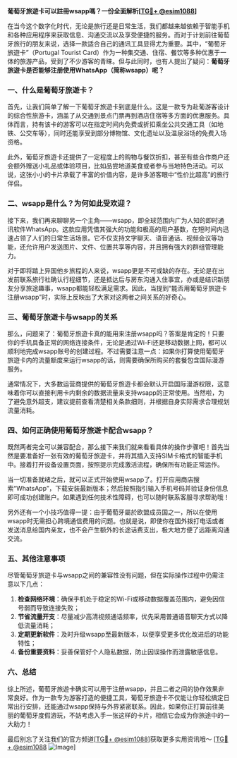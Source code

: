 **葡萄牙旅遊卡可以註冊wsapp嗎？一份全面解析[[TG💪+ @esim1088](https://t.me/s/esim1088)]**

在当今这个数字化时代，无论是旅行还是日常生活，我们都越来越依赖于智能手机和各种应用程序来获取信息、沟通交流以及享受便捷的服务。而对于计划前往葡萄牙旅行的朋友来说，选择一款适合自己的通讯工具显得尤为重要。其中，“葡萄牙旅遊卡”（Portugal Tourist Card）作为一种集交通、住宿、餐饮等多种优惠于一体的旅游产品，受到了不少游客的青睐。但与此同时，也有人提出了疑问：**葡萄牙旅遊卡是否能够注册使用WhatsApp（简称wsapp）呢？**

### 一、什么是葡萄牙旅遊卡？

首先，让我们简单了解一下葡萄牙旅遊卡到底是什么。这是一款专为赴葡游客设计的综合性旅游卡，涵盖了从交通到景点门票再到酒店住宿等多方面的优惠服务。具体而言，持有该卡的游客可以在指定时间内免费或折扣乘坐公共交通工具（如地铁、公交车等），同时还能享受到部分博物馆、文化遗址以及温泉浴场的免费入场资格。

此外，葡萄牙旅遊卡还提供了一定程度上的购物与餐饮折扣，甚至有些合作商户还会额外赠送小礼品或体验项目，比如品尝地道美食或者参与当地特色活动。可以说，这张小小的卡片承载了丰富的价值内容，是许多游客眼中“性价比超高”的旅行伴侣。

### 二、wsapp是什么？为何如此受欢迎？

接下来，我们再来聊聊另一个主角——wsapp，即全球范围内广为人知的即时通讯软件WhatsApp。这款应用凭借其强大的功能和极高的用户基数，在短时间内迅速占领了人们的日常生活场景。它不仅支持文字聊天、语音通话、视频会议等功能，还允许用户发送图片、文件、位置共享等内容，并且拥有强大的群组管理能力。

对于即将踏上异国他乡旅程的人来说，wsapp更是不可或缺的存在。无论是在出发前联系旅行社确认行程细节，还是抵达后与房东沟通入住事宜，亦或是结识新朋友分享旅途趣事，wsapp都能轻松满足需求。因此，当提到“能否用葡萄牙旅遊卡注册wsapp”时，实际上反映出了大家对这两者之间关系的好奇心。

### 三、葡萄牙旅遊卡与wsapp的关系

那么，问题来了：葡萄牙旅遊卡真的能用来注册wsapp吗？答案是肯定的！只要你的手机具备正常的网络连接条件，无论是通过Wi-Fi还是移动数据上网，都可以顺利地完成wsapp账号的创建过程。不过需要注意一点：如果你打算使用葡萄牙旅遊卡内的流量额度来运行wsapp的话，则需要确保所购买的套餐包含国际漫游服务。

通常情况下，大多数运营商提供的葡萄牙旅遊卡都会默认开启国际漫游权限，这意味着你可以直接利用卡内剩余的数据流量来支持wsapp的正常使用。当然啦，为了避免意外超支，建议提前查看清楚相关条款细则，并根据自身实际需求合理规划流量消耗。

### 四、如何正确使用葡萄牙旅遊卡配合wsapp？

既然两者完全可以兼容配合，那么接下来我们就来看看具体的操作步骤吧！首先当然是要准备好一张有效的葡萄牙旅遊卡，并将其插入支持SIM卡格式的智能手机中。接着打开设备设置页面，按照提示完成激活流程，确保所有功能正常运作。

当一切准备就绪之后，就可以正式开始使用wsapp了。打开应用商店搜索“WhatsApp”，下载安装最新版本；然后按照指引输入手机号码并验证身份信息即可成功创建账户。如果遇到任何技术性障碍，也可以随时联系客服寻求帮助哦！

另外还有一个小技巧值得一提：由于葡萄牙屬於欧盟成员国之一，所以在使用wsapp时无需担心跨境通信费用的问题。也就是说，即使你在国外拨打电话或者发送消息给国内亲友，也不会产生额外的长途话费支出，极大地方便了远距离沟通交流。

### 五、其他注意事项

尽管葡萄牙旅遊卡与wsapp之间的兼容性没有问题，但在实际操作过程中仍需注意以下几点：

1. **检查网络环境**：确保手机处于稳定的Wi-Fi或移动数据覆盖范围内，避免因信号弱而导致连接失败；
2. **节省流量开支**：尽量减少高清视频通话频率，优先采用普通语音聊天方式以降低流量消耗；
3. **定期更新软件**：及时升级wsapp至最新版本，以便享受更多优化改进后的功能特性；
4. **备份重要资料**：妥善保管好个人隐私数据，防止因误操作而泄露敏感信息。

### 六、总结

综上所述，葡萄牙旅遊卡确实可以用于注册wsapp，并且二者之间的协作效果非常良好。作为一款专为游客打造的便捷工具，葡萄牙旅遊卡不仅能让你轻松搞定日常出行安排，还能通过wsapp保持与外界紧密联系。因此，如果你正打算前往美丽的葡萄牙度假游玩，不妨考虑入手一张这样的卡片，相信它会成为你旅途中的一大助力！

最后别忘了关注我们的官方频道[[TG💪+ @esim1088](https://t.me/s/esim1088)]获取更多实用资讯哦～ [[TG💪+ @esim1088](https://t.me/s/esim1088) ![Image](https://i.postimg.cc/4NQfJmqS/Snipaste-2025-05-13-00-14-12.png)]